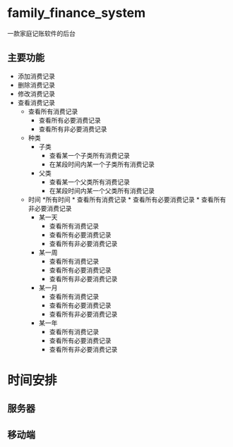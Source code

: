 # family_finance_system
一款家庭记账软件的后台


## 主要功能

* 添加消费记录
* 删除消费记录
* 修改消费记录 
* 查看消费记录
    * 查看所有消费记录 
        * 查看所有必要消费记录 
        * 查看所有非必要消费记录 
    * 种类
        * 子类
            * 查看某一个子类所有消费记录 
            * 在某段时间内某一个子类所有消费记录 
        * 父类
            * 查看某一个父类所有消费记录 
            * 在某段时间内某一个父类所有消费记录 
    * 时间
        *所有时间
            * 查看所有消费记录 
            * 查看所有必要消费记录 
            * 查看所有非必要消费记录 
        * 某一天
            * 查看所有消费记录 
            * 查看所有必要消费记录 
            * 查看所有非必要消费记录 
        * 某一周
            * 查看所有消费记录 
            * 查看所有必要消费记录 
            * 查看所有非必要消费记录 
        * 某一月
            * 查看所有消费记录 
            * 查看所有必要消费记录 
            * 查看所有非必要消费记录 
        * 某一年
            * 查看所有消费记录 
            * 查看所有必要消费记录 
            * 查看所有非必要消费记录
    
# 时间安排

## 服务器
    
    
## 移动端
    
    